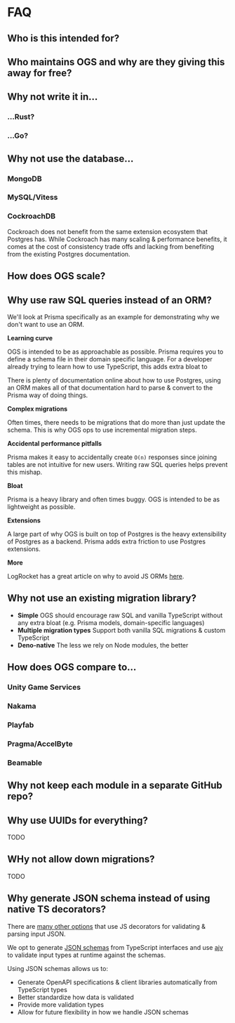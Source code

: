 # FAQ

## Who is this intended for?

## Who maintains OGS and why are they giving this away for free?

## Why not write it in...

### ...Rust?

### ...Go?

## Why not use the database...

### MongoDB

### MySQL/Vitess

### CockroachDB

Cockroach does not benefit from the same extension ecosystem that Postgres has. While Cockroach has many scaling & performance benefits, it comes at the cost of consistency trade offs and lacking from benefiting from the existing Postgres documentation.

## How does OGS scale?

## Why use raw SQL queries instead of an ORM?

We'll look at Prisma specifically as an example for demonstrating why we don't want to use an ORM.

**Learning curve**

OGS is intended to be as approachable as possible. Prisma requires you to define a schema file in their domain specific language. For a developer already trying to learn how to use TypeScript, this adds extra bloat to 

There is plenty of documentation online about how to use Postgres, using an ORM makes all of that documentation hard to parse & convert to the Prisma way of doing things.

**Complex migrations**

Often times, there needs to be migrations that do more than just update the schema. This is why OGS ops to use incremental migration steps.

**Accidental performance pitfalls**

Prisma makes it easy to accidentally create `O(n)` responses since joining tables are not intuitive for new users. Writing raw SQL queries helps prevent this mishap.

**Bloat**

Prisma is a heavy library and often times buggy. OGS is intended to be as lightweight as possible.

**Extensions**

A large part of why OGS is built on top of Postgres is the heavy extensibility of Postgres as a backend. Prisma adds extra friction to use Postgres extensions.

**More**

LogRocket has a great article on why to avoid JS ORMs [here](https://blog.logrocket.com/node-js-orms-why-shouldnt-use/).

## Why not use an existing migration library?

- **Simple** OGS should encourage raw SQL and vanilla TypeScript without any extra bloat (e.g. Prisma models, domain-specific languages)
- **Multiple migration types** Support both vanilla SQL migrations & custom TypeScript
- **Deno-native** The less we rely on Node modules, the better

## How does OGS compare to...

### Unity Game Services

### Nakama

### Playfab

### Pragma/AccelByte

### Beamable

## Why not keep each module in a separate GitHub repo?

## Why use UUIDs for everything?

TODO

## WHy not allow down migrations?

TODO

## Why generate JSON schema instead of using native TS decorators?

There are [many other options](https://stackoverflow.com/questions/33800497/check-if-an-object-implements-an-interface-at-runtime-with-typescript) that use JS decorators for validating & parsing input JSON.

We opt to generate [JSON schemas](https://json-schema.org/) from TypeScript interfaces and use [ajv](https://www.npmjs.com/package/ajv) to validate input types at runtime against the schemas.

Using JSON schemas allows us to:

- Generate OpenAPI specifications & client libraries automatically from TypeScript types
- Better standardize how data is validated
- Provide more validation types
- Allow for future flexibility in how we handle JSON schemas

